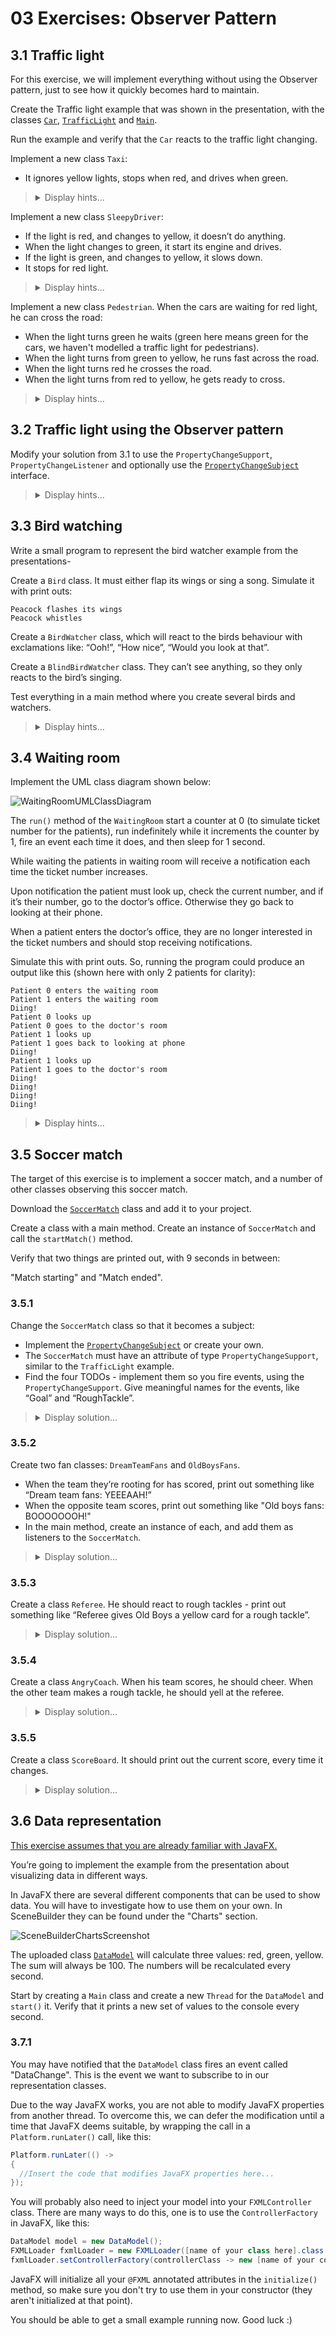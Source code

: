 # 03 Exercises: Observer Pattern

## 3.1 Traffic light

For this exercise, we will implement everything without using the Observer pattern, just to see how it quickly becomes hard to maintain.

Create the Traffic light example that was shown in the presentation, with the classes [`Car`](https://github.com/MichaelViuff/SDJ2/blob/main/03%20Observer%20Pattern/Examples/Car.java), [`TrafficLight`](https://github.com/MichaelViuff/SDJ2/blob/main/03%20Observer%20Pattern/Examples/TrafficLight.java) and [`Main`](https://github.com/MichaelViuff/SDJ2/blob/main/03%20Observer%20Pattern/Examples/Main.java). 

Run the example and verify that the `Car` reacts to the traffic light changing.

Implement a new class `Taxi`: 
 - It ignores yellow lights, stops when red, and drives when green.

<blockquote>
<details>
<summary>Display hints...</summary>
<p>
  You can duplicate most of the code from the <code>Car</code> class. You will need to make changes in the <code>setLight()</code> method, so that the <code>Taxi</code> acts like instructed. You will also need to make a few changes in the <code>TrafficLight</code> and <code>Main</code> class.
</p>
<details>
<summary>Display solution...</summary>

```java
public class Taxi
{
    private String previousLight;
    private int id;

    public Taxi(int id)
    {
        this.id = id;
    }

    public void setLight(String currentLight)
    {
        if("GREEN".equals(currentLight))
        {
            System.out.println("Taxi " + id + " drives");
        }
        else if("YELLOW".equals(currentLight))
        {
            if("RED".equals(previousLight))
            {
                System.out.println("Taxi " + id + " turns engine on");
            }
            else
            {
                System.out.println("Taxi " + id + " drives");
            }
        }
        else if("RED".equals(currentLight))
        {
            System.out.println("Taxi " + id + " stops");
        }
        previousLight = currentLight;
    }
}
```
</details>
</details>
</blockquote>

Implement a new class `SleepyDriver`: 
 - If the light is red, and changes to yellow, it doesn’t do anything.
 - When the light changes to green, it start its engine and drives.
 - If the light is green, and changes to yellow, it slows down.
 - It stops for red light.

<blockquote>
<details>
<summary>Display hints...</summary>
<p>
  Just like with the previous class, you can reuse everything from <code>Car</code> and modify the behaviour as necessary. You will also need to make a few changes in the <code>TrafficLight</code> and <code>Main</code> class.
</p>
<details>
<summary>Display solution...</summary>

```java
public class SleepyDriver
{
    private String previousLight;
    private int id;

    public SleepyDriver(int id)
    {
        this.id = id;
    }

    public void setLight(String currentLight)
    {
        if("GREEN".equals(currentLight))
        {
            System.out.println("SleepyDriver " + id + " turns engine on");
            System.out.println("SleepyDriver " + id + " drives");
        }
        else if("YELLOW".equals(currentLight))
        {
            if("RED".equals(previousLight))
            {
                //Do nothing
            }
            else
            {
                System.out.println("SleepyDriver " + id + " slows down");
            }
        }
        else if("RED".equals(currentLight))
        {
            System.out.println("SleepyDriver " + id + " stops");
        }
        previousLight = currentLight;
    }
}
```
</details>
</details>
</blockquote>

Implement a new class `Pedestrian`. When the cars are waiting for red light, he can cross the road:
 - When the light turns green he waits (green here means green for the cars, we haven't modelled a traffic light for pedestrians).
 - When the light turns from green to yellow, he runs fast across the road.
 - When the light turns red he crosses the road.
 - When the light turns from red to yellow, he gets ready to cross.

<blockquote>
<details>
<summary>Display hints...</summary>
<p>
  Once again, reuse everything from <code>Car</code> and make necessary changes. Your <code>TrafficLight</code> and <code>Main</code> classes will have been updated quite a lot by now, so their implementation is also shown in the solution below.
</p>
<details>
<summary>Display solution...</summary>

```java
public class Pedestrian
{
    private int id;
    private String previousLight;

    public Pedestrian(int id)
    {
        this.id = id;
    }

    public void setLight(String currentLight)
    {
        if("GREEN".equals(currentLight))
        {
            System.out.println("Pedestrian " + id + " waits");
        }
        else if("YELLOW".equals(currentLight))
        {
            if("RED".equals(previousLight))
            {
                System.out.println("Pedestrian " + id + " gets ready to cross the road");
            }
            else
            {
                System.out.println("Pedestrian " + id + " walks fast accross the road");
            }
        }
        else if("RED".equals(currentLight))
        {
            System.out.println("Pedestrian " + id + " walks accross the road");
        }
        previousLight = currentLight;
    }
}

import java.util.ArrayList;
import java.util.List;

public class TrafficLight
{
    List<Car> cars;
    List<Taxi> taxis;
    List<SleepyDriver> sleepyDrivers;
    List<Pedestrian> pedestrians;

    private String[] lights = {"GREEN", "YELLOW", "RED", "YELLOW"};
    private int count = 2;
    private String currentLight;

    public TrafficLight()
    {
        currentLight = lights[2];
        cars = new ArrayList<>();
        taxis = new ArrayList<>();
        sleepyDrivers = new ArrayList<>();
        pedestrians = new ArrayList<>();
    }

    public void addCar(Car car)
    {
        cars.add(car);
        car.setLight(currentLight);
    }

    public void addTaxi(Taxi taxi)
    {
        taxis.add(taxi);
        taxi.setLight(currentLight);
    }

    public void addSleepyDriver(SleepyDriver sleepyDriver)
    {
        sleepyDrivers.add(sleepyDriver);
        sleepyDriver.setLight(currentLight);
    }

    public void addPedestrian(Pedestrian pedestrian)
    {
        pedestrians.add(pedestrian);
        pedestrian.setLight(currentLight);
    }

    public void start() throws InterruptedException
    {
        while(true)
        {
            Thread.sleep(2000);
            count = (count + 1) % 4;
            currentLight = lights[count];
            System.out.println("\nLight is " + currentLight);
            lightChanged();
        }
    }

    private void lightChanged()
    {
        for (Car car : cars)
        {
            car.setLight(currentLight);
        }
        for (Taxi taxi : taxis)
        {
            taxi.setLight(currentLight);
        }
        for (SleepyDriver sleepyDriver : sleepyDrivers)
        {
            sleepyDriver.setLight(currentLight);
        }
        for (Pedestrian pedestrian : pedestrians)
        {
            pedestrian.setLight(currentLight);
        }
    }
}

public class Main
{
    public static void main(String[] args)
    {
        TrafficLight trafficLight = new TrafficLight();
        Car car1 = new Car(1);
        Taxi taxi1 = new Taxi(1);
        SleepyDriver sleepyDriver1 = new SleepyDriver(1);
        Pedestrian pedestrian1 = new Pedestrian(1);

        trafficLight.addCar(car1);
        trafficLight.addTaxi(taxi1);
        trafficLight.addSleepyDriver(sleepyDriver1);
        trafficLight.addPedestrian(pedestrian1);

        try
        {
            trafficLight.start();
        }
        catch (InterruptedException e)
        {
            e.printStackTrace();
        }
    }
}
```
</details>
</details>
</blockquote>

## 3.2 Traffic light using the Observer pattern

Modify your solution from 3.1 to use the `PropertyChangeSupport`, `PropertyChangeListener` and optionally use the [`PropertyChangeSubject`](https://github.com/MichaelViuff/SDJ2/blob/main/03%20Observer%20Pattern/Examples/PropertyChangeSubject.java) interface.

<blockquote>
<details>
<summary>Display hints...</summary>
<p>
  Start by reworking the <code>TrafficLight</code> class. Turn it into a subject using the Observer pattern. Listeners should attach themselves as <code>PropertyChangeListener</code>, and be stored in a <code>PropertyChangeSupport</code>. To do so, combine and modify the <code>add()</code> methods. It should also notify all listeners whenever the light changes, in the <code>lightChanged()</code> method, calling <code>firePropertyChange()</code> on the <code>PropertyChangeSupport</code>. 
</p>

 <p>
  Everyone looking at the light should be turned into listeners using the Observer pattern. To get notifications about light changes, they need to attach themselves to the subject, the <code>TrafficLight</code> class. The method to attach takes a <code>PropertyChangeListener</code> as argument, so they need to implement that interface. That interface has a single method <code>propertyChange(PropertyChangeEvent evt)</code> which they need to implement. Have that method call the <code>setLight()</code> method with the value received.
</p>

<details>
<summary>Display solution...</summary>

```java
import java.beans.PropertyChangeListener;
import java.beans.PropertyChangeSupport;

public class TrafficLight
{
    private PropertyChangeSupport support;
    private String[] lights = {"GREEN", "YELLOW", "RED", "YELLOW"};
    private int count = 2;
    private String currentLight;

    public TrafficLight()
    {
        currentLight = lights[2];
        support = new PropertyChangeSupport(this);
    }

    public void start() throws InterruptedException
    {
        while(true)
        {
            Thread.sleep(2000);
            count = (count + 1) % 4;
            currentLight = lights[count];
            System.out.println("\nLight is " + currentLight);
            lightChanged();
        }
    }

    public void addPropertyChangeListener(PropertyChangeListener listener)
    {
        support.addPropertyChangeListener(listener);
    }

    private void lightChanged()
    {
        support.firePropertyChange("LightChanged", null, currentLight);
    }
}

import java.beans.PropertyChangeEvent;
import java.beans.PropertyChangeListener;

public class Car implements PropertyChangeListener
{
    private String previousLight;
    private int id;

    public Car(int id)
    {
        this.id = id;
    }

    public void setLight(String currentLight)
    {
        if("GREEN".equals(currentLight))
        {
            System.out.println("Car " + id + " drives");
        }
        else if("YELLOW".equals(currentLight))
        {
            if("RED".equals(previousLight))
            {
                System.out.println("Car " + id + " turns engine on");
            }
            else
            {
                System.out.println("Car " + id + " slows down");
            }
        }
        else if("RED".equals(currentLight))
        {
            System.out.println("Car " + id + " stops");
        }
        previousLight = currentLight;
    }

    @Override
    public void propertyChange(PropertyChangeEvent evt)
    {
        setLight((String) evt.getNewValue());
    }
}

import java.beans.PropertyChangeEvent;
import java.beans.PropertyChangeListener;

public class Taxi implements PropertyChangeListener
{
    private String previousLight;
    private int id;

    public Taxi(int id)
    {
        this.id = id;
    }

    public void setLight(String currentLight)
    {
        if("GREEN".equals(currentLight))
        {
            System.out.println("Taxi " + id + " drives");
        }
        else if("YELLOW".equals(currentLight))
        {
            if("RED".equals(previousLight))
            {
                System.out.println("Taxi " + id + " turns engine on");
            }
            else
            {
                System.out.println("Taxi " + id + " drives");
            }
        }
        else if("RED".equals(currentLight))
        {
            System.out.println("Taxi " + id + " stops");
        }
        previousLight = currentLight;
    }

    @Override
    public void propertyChange(PropertyChangeEvent evt)
    {
        setLight((String) evt.getNewValue());
    }
}

import java.beans.PropertyChangeEvent;
import java.beans.PropertyChangeListener;

public class SleepyDriver implements PropertyChangeListener
{
    private String previousLight;
    private int id;

    public SleepyDriver(int id)
    {
        this.id = id;
    }

    public void setLight(String currentLight)
    {
        if("GREEN".equals(currentLight))
        {
            System.out.println("SleepyDriver " + id + " turns engine on");
            System.out.println("SleepyDriver " + id + " drives");
        }
        else if("YELLOW".equals(currentLight))
        {
            if("RED".equals(previousLight))
            {
                //Do nothing
            }
            else
            {
                System.out.println("SleepyDriver " + id + " slows down");
            }
        }
        else if("RED".equals(currentLight))
        {
            System.out.println("SleepyDriver " + id + " stops");
        }
        previousLight = currentLight;
    }

    @Override
    public void propertyChange(PropertyChangeEvent evt)
    {
        setLight((String) evt.getNewValue());
    }
}

import java.beans.PropertyChangeEvent;
import java.beans.PropertyChangeListener;

public class Pedestrian implements PropertyChangeListener
{
    private int id;
    private String previousLight;

    public Pedestrian(int id)
    {
        this.id = id;
    }

    public void setLight(String currentLight)
    {
        if("GREEN".equals(currentLight))
        {
            System.out.println("Pedestrian " + id + " waits");
        }
        else if("YELLOW".equals(currentLight))
        {
            if("RED".equals(previousLight))
            {
                System.out.println("Pedestrian " + id + " gets ready to cross the road");
            }
            else
            {
                System.out.println("Pedestrian " + id + " walks fast accross the road");
            }
        }
        else if("RED".equals(currentLight))
        {
            System.out.println("Pedestrian " + id + " walks accross the road");
        }
        previousLight = currentLight;
    }

    @Override
    public void propertyChange(PropertyChangeEvent evt)
    {
        setLight((String) evt.getNewValue());
    }
}

public class Main
{
    public static void main(String[] args)
    {
        TrafficLight trafficLight = new TrafficLight();
        Car car1 = new Car(1);
        Taxi taxi1 = new Taxi(1);
        SleepyDriver sleepyDriver1 = new SleepyDriver(1);
        Pedestrian pedestrian1 = new Pedestrian(1);

        trafficLight.addPropertyChangeListener(car1);
        trafficLight.addPropertyChangeListener(taxi1);
        trafficLight.addPropertyChangeListener(sleepyDriver1);
        trafficLight.addPropertyChangeListener(pedestrian1);

        try
        {
            trafficLight.start();
        }
        catch (InterruptedException e)
        {
            e.printStackTrace();
        }
    }
}
```
</details>
</details>
</blockquote>

## 3.3 Bird watching

Write a small program to represent the bird watcher example from the presentations-

Create a `Bird` class. It must either flap its wings or sing a song. Simulate it with print outs:

```
Peacock flashes its wings
Peacock whistles
```

Create a `BirdWatcher` class, which will react to the birds behaviour with exclamations like: “Ooh!”, “How nice”, “Would you look at that”.

Create a `BlindBirdWatcher` class. They can’t see anything, so they only reacts to the bird’s singing.

Test everything in a main method where you create several birds and watchers.

<blockquote>
<details>
<summary>Display hints...</summary>
<p>
  Start by creating the <code>Bird</code> class as a subject.
</p>
<p>
  The <code>BirdWatcher</code> and <code>BlindBirdWatcher</code> classes are listeners, and should react to the events fired by the <code>Bird</code> class. When attaching them as listeners, do it with lambda expressions instead of implementing the <code>PropertyChangeListener</code> interface.
</p>
 
<details>
<summary>Display solution...</summary>

```java
import java.beans.PropertyChangeListener;
import java.beans.PropertyChangeSupport;
import java.util.Random;

public class Bird implements PropertyChangeSubject
{
    private PropertyChangeSupport support;

    public Bird()
    {
        support = new PropertyChangeSupport(this);
    }

    public void start()
    {
        Random random = new Random();
        while(true)
        {
            random.nextInt(100);
            if(random.nextInt(100) < 50)
            {
                System.out.println("Bird is flapping wings");
                support.firePropertyChange("Flapping", null, null);
            }
            else
            {
                System.out.println("Bird is singing a song");
                support.firePropertyChange("Singing", null, null);
            }
            try
            {
                Thread.sleep(1000);
            }
            catch (InterruptedException e)
            {
                e.printStackTrace();
            }
        }
    }

    @Override
    public void addPropertyChangeListener(PropertyChangeListener listener)
    {
        support.addPropertyChangeListener(listener);
    }

    @Override
    public void addPropertyChangeListener(String name, PropertyChangeListener listener)
    {
        support.addPropertyChangeListener(name, listener);
    }

    @Override
    public void removePropertyChangeListener(PropertyChangeListener listener)
    {
        support.removePropertyChangeListener(listener);
    }

    @Override
    public void removePropertyChangeListener(String name, PropertyChangeListener listener)
    {
        support.removePropertyChangeListener(name, listener);
    }
}

import java.util.Random;

public class BirdWatcher
{
    public BirdWatcher(Bird birdToWatch)
    {
        birdToWatch.addPropertyChangeListener("Flapping", evt -> reactToFlapping());
        birdToWatch.addPropertyChangeListener("Singing", evt -> reactToSinging());
    }

    private void reactToFlapping()
    {
        Random random = new Random();
        int reaction = random.nextInt(3);
        if(reaction == 0)
        {
            System.out.println("Bird Watcher: Ooh!");
        }
        else if(reaction == 1)
        {
            System.out.println("Bird Watcher: So beautiful!");
        }
        else
        {
            System.out.println("Bird Watcher: Would you look at that");
        }
    }

    private void reactToSinging()
    {
        Random random = new Random();
        int reaction = random.nextInt(3);
        if(reaction == 0)
        {
            System.out.println("Bird Watcher: Wow!");
        }
        else if(reaction == 1)
        {
            System.out.println("Bird Watcher: How nice");
        }
        else
        {
            System.out.println("Bird Watcher: What a lovely voice!");
        }
    }
}

import java.util.Random;

public class BlindBirdWatcher
{
    public BlindBirdWatcher(Bird birdToWatch)
    {
        birdToWatch.addPropertyChangeListener("Singing", evt -> reactToSinging());
    }

    private void reactToSinging()
    {
        Random random = new Random();
        int reaction = random.nextInt(3);
        if(reaction == 0)
        {
            System.out.println("Blind Bird Watcher: Wow!");
        }
        else if(reaction == 1)
        {
            System.out.println("Blind Bird Watcher: How nice");
        }
        else
        {
            System.out.println("Blind Bird Watcher: What a lovely voice!");
        }
    }
}

public class Main
{
    public static void main(String[] args)
    {
        Bird bird = new Bird();
        new BirdWatcher(bird);
        new BlindBirdWatcher(bird);

        bird.start();
    }
}
```
</details>
</details>
</blockquote>

## 3.4 Waiting room

Implement the UML class diagram shown below:

![WaitingRoomUMLClassDiagram](https://github.com/MichaelViuff/SDJ2/blob/main/03%20Observer%20Pattern/Images/WaitingRoomUML.png)

The `run()` method of the `WaitingRoom` start a counter at 0 (to simulate ticket number for the patients), run indefinitely while it increments the counter by 1, fire an event each time it does, and then sleep for 1 second. 

While waiting the patients in waiting room will receive a notification each time the ticket number increases.

Upon notification the patient must look up, check the current number, and if it’s their number, go to the doctor’s office. Otherwise they go back to looking at their phone.

When a patient enters the doctor’s office, they are no longer interested in the ticket numbers and should stop receiving notifications.

Simulate this with print outs. So, running the program could produce an output like this (shown here with only 2 patients for clarity):

```
Patient 0 enters the waiting room
Patient 1 enters the waiting room
Diing!
Patient 0 looks up
Patient 0 goes to the doctor's room
Patient 1 looks up
Patient 1 goes back to looking at phone
Diing!
Patient 1 looks up
Patient 1 goes to the doctor's room
Diing!
Diing!
Diing!
Diing!
```


<blockquote>
<details>
<summary>Display hints...</summary>
<p>
  Start with the <code>WaitingRoom</code> since it will act as the subject. The <code>run()</code> method can be implemented with a <code>while(true)</code> loop where you increment the ticket number and sleep for 1 second with <code>Thread.sleep(1000)</code>
</p>
<p>
  The <code>Patient</code> class can either be implemented as a <code>PropertyChangeListener</code> or it could use anonymous classes (using lambda expressions or other syntactic sugary goodness if desired). If you use lambda expressions you might find it difficult to detach the listener again. This can be fixed by storing your <code>PropertyChangeListener</code> reference.
</p>
 <p>
  In the UML class diagram, the listener, <code>Patient</code>, has an association to the subject, <code>WaitingRoom</code>. Feel free to set this attribute in the constructor, or create a setter in <code>Patient</code>. Alternatively, ignore the association and link the listener and subject manually in the main method.
</p>
<details>
<summary>Display solution...</summary>

```java
import java.beans.PropertyChangeListener;
import java.beans.PropertyChangeSupport;

public class WaitingRoom implements PropertyChangeSubject, Runnable
{
    private PropertyChangeSupport support;

    public WaitingRoom()
    {
        support = new PropertyChangeSupport(this);
    }

    @Override
    public void addPropertyChangeListener(PropertyChangeListener listener)
    {
        support.addPropertyChangeListener(listener);
    }

    @Override
    public void addPropertyChangeListener(String name, PropertyChangeListener listener)
    {
        support.addPropertyChangeListener(name, listener);
    }

    @Override
    public void removePropertyChangeListener(PropertyChangeListener listener)
    {
        support.removePropertyChangeListener(listener);
    }

    @Override
    public void removePropertyChangeListener(String name, PropertyChangeListener listener)
    {
        support.removePropertyChangeListener(name, listener);
    }

    @Override
    public void run()
    {
        int i = 0;
        while(true)
        {
            try
            {
                Thread.sleep(1000);
            }
            catch (InterruptedException e)
            {
                e.printStackTrace();
            }System.out.println("Diing!");
            support.firePropertyChange("NextPatient", null, i);
            i++;

        }
    }
}

import java.beans.PropertyChangeEvent;
import java.beans.PropertyChangeListener;

public class Patient
{
    private int ticketNumber;
    private WaitingRoom waitingRoom;
    private PropertyChangeListener listenForNextPatient;

    public Patient(int ticketNumber, WaitingRoom waitingRoom)
    {
        this.ticketNumber = ticketNumber;
        this.waitingRoom = waitingRoom;
        listenForNextPatient = this::reactToDing; // This could also be written as 'evt -> reactToNextPatient(evt)'
        waitingRoom.addPropertyChangeListener(listenForNextPatient);
        System.out.println("Patient " + ticketNumber + " enters the waiting room");
    }

    private void reactToDing(PropertyChangeEvent evt)
    {
        System.out.println("Patient " + ticketNumber + " looks up");
        if(ticketNumber == (int) evt.getNewValue())
        {
            System.out.println("Patient " + ticketNumber + " goes to the doctor's room");
            waitingRoom.removePropertyChangeListener(listenForNextPatient); // This is a method reference
        }
        else
        {
            System.out.println("Patient " + ticketNumber + " goes back to looking at phone");
        }
    }
}

public class Main
{
    public static void main(String[] args) throws InterruptedException
    {
        WaitingRoom waitingRoom = new WaitingRoom();
        Thread waitingRoomThread = new Thread(waitingRoom);
        waitingRoomThread.start();

        Patient patient0 = new Patient(0, waitingRoom);
        Patient patient1 = new Patient(1, waitingRoom);
        Patient patient2 = new Patient(2, waitingRoom);
        Patient patient3 = new Patient(3, waitingRoom);
        Patient patient4 = new Patient(4, waitingRoom);
    }
}
```
</details>
</details>
</blockquote>

## 3.5 Soccer match

The target of this exercise is to implement a soccer match, and a number of other classes observing this soccer match.

Download the [`SoccerMatch`](https://github.com/MichaelViuff/SDJ2/blob/main/03%20Observer%20Pattern/Examples/SoccerMatch.java) class and add it to your project.

Create a class with a main method. Create an instance of `SoccerMatch` and call the `startMatch()` method.

Verify that two things are printed out, with 9 seconds in between: 

"Match starting" and "Match ended".

### 3.5.1

Change the `SoccerMatch` class so that it becomes a subject:

 - Implement the [`PropertyChangeSubject`](https://github.com/MichaelViuff/SDJ2/blob/main/03%20Observer%20Pattern/Examples/PropertyChangeSubject.java) or create your own.
 -	The `SoccerMatch` must have an attribute of type `PropertyChangeSupport`, similar to the `TrafficLight` example.
 -	Find the four TODOs - implement them so you fire events, using the `PropertyChangeSupport`. Give meaningful names for the events, like “Goal” and “RoughTackle”.

<blockquote>
<details>
<summary>Display solution...</summary>

```java
import java.beans.PropertyChangeListener;
import java.beans.PropertyChangeSupport;
import java.util.Random;

public class SoccerMatch implements PropertyChangeSubject
{

    private String team0 = "Dream Team";
    private String team1 = "Old Boys";

    private PropertyChangeSupport support;

    public SoccerMatch()
    {
        support = new PropertyChangeSupport(this);
    }

    public void startMatch()
    {
        System.out.println("Match starting \n\n");
        Random random = new Random();
        for (int i = 0; i < 90; i++)
        {

            int rand = random.nextInt(100);
            int whichTeam = random.nextInt(2);

            if (rand < 8)
            {
                // score goal
                scoreGoal(whichTeam);
            }
            else if (rand < 12)
            {
                // penalty
                roughTackle(whichTeam);
            }

            try
            {
                Thread.sleep(100);
            }
            catch (InterruptedException e)
            {
                break;
            }
        }

        System.out.println("\n\nMatch ended");
    }

    private void roughTackle(int whichTeam)
    {
        if (whichTeam == 0)
        {
            support.firePropertyChange("RoughTackle", null, team0);
        }
        else
        {
            support.firePropertyChange("RoughTackle", null, team1);
        }
    }

    private void scoreGoal(int whichTeam)
    {
        if (whichTeam == 0)
        {
            support.firePropertyChange("Goal", null, team0);
        }
        else
        {
            support.firePropertyChange("Goal", null, team1);
        }
    }

    @Override
    public void addPropertyChangeListener(PropertyChangeListener listener)
    {
        support.addPropertyChangeListener(listener);
    }

    @Override
    public void addPropertyChangeListener(String name, PropertyChangeListener listener)
    {
        support.addPropertyChangeListener(name, listener);
    }

    @Override
    public void removePropertyChangeListener(PropertyChangeListener listener)
    {
        support.removePropertyChangeListener(listener);
    }

    @Override
    public void removePropertyChangeListener(String name, PropertyChangeListener listener)
    {
        support.removePropertyChangeListener(name, listener);
    }
}

```
</details>
</blockquote>

### 3.5.2

Create two fan classes: `DreamTeamFans` and `OldBoysFans`. 

 - When the team they’re rooting for has scored, print out something like “Dream team fans: YEEEAAH!”
 - When the opposite team scores, print out something like "Old boys fans: BOOOOOOOH!"
 - In the main method, create an instance of each, and add them as listeners to the `SoccerMatch`.
 
<blockquote>
<details>
<summary>Display solution...</summary>

```java
import java.beans.PropertyChangeEvent;

public class DreamTeamFans
{
    public DreamTeamFans(SoccerMatch soccerMatch)
    {
        soccerMatch.addPropertyChangeListener("Goal", this::teamScored);
    }

    private void teamScored(PropertyChangeEvent evt)
    {
        if(("Dream Team").equals(evt.getNewValue()))
        {
            System.out.println("Dream team fans: YEEEAAH!");
        }
        else
        {
            System.out.println("Dream team fans: BOOOOOOOH!");
        }
    }
}

import java.beans.PropertyChangeEvent;

public class OldBoysFans
{
    public OldBoysFans(SoccerMatch soccerMatch)
    {
        soccerMatch.addPropertyChangeListener("Goal", this::teamScored);
    }

    private void teamScored(PropertyChangeEvent evt)
    {
        if("Old Boys".equals(evt.getNewValue()))
        {
            System.out.println("Old Boys fans: YEEEAAH!");
        }
        else
        {
            System.out.println("Old Boys fans: BOOOOOOOH!");
        }
    }
}
```
</details>
</blockquote>

### 3.5.3

Create a class `Referee`. He should react to rough tackles - print out something like “Referee gives Old Boys a yellow card for a rough tackle”. 

<blockquote>
<details>
<summary>Display solution...</summary>

```java
import java.beans.PropertyChangeEvent;

public class Referee
{
    public Referee(SoccerMatch soccerMatch)
    {
        soccerMatch.addPropertyChangeListener("RoughTackle", this::roughTackle);
    }

    private void roughTackle(PropertyChangeEvent evt)
    {
        String team = (String) evt.getNewValue();
        System.out.println("Referee gives " + team + " a yellow card for a rough tackle");
    }
}
```
</details>
</blockquote>

### 3.5.4

Create a class `AngryCoach`. When his team scores, he should cheer. When the other team makes a rough tackle, he should yell at the referee.

<blockquote>
<details>
<summary>Display solution...</summary>

```java
import java.beans.PropertyChangeEvent;

public class AngryCoach
{
    private String team;

    public AngryCoach(String team, SoccerMatch soccerMatch)
    {
        this.team = team;
        soccerMatch.addPropertyChangeListener("RoughTackle", this::roughTackle);
        soccerMatch.addPropertyChangeListener("Goal", this::teamScored);
    }

    private void roughTackle(PropertyChangeEvent evt)
    {
        String teamThatRoughTackled = (String) evt.getNewValue();
        if(!team.equals(teamThatRoughTackled))
        {
            System.out.println("Angry "+team+" coach: " + teamThatRoughTackled + " player, you are out of the game! Referee, send him off!");
        }
    }

    private void teamScored(PropertyChangeEvent evt)
    {
        if (team.equals(evt.getNewValue()))
        {
            System.out.println("Angry "+team+" coach: " + this.team + " scored! Good job guys!");
        }
    }
}
```
</details>
</blockquote>

### 3.5.5

Create a class `ScoreBoard`. It should print out the current score, every time it changes.

<blockquote>
<details>
<summary>Display solution...</summary>

```java
import java.beans.PropertyChangeEvent;

public class ScoreBoard
{

    private int teamDreamTeamScore = 0;
    private int teamOldBoysScore = 0;

    public ScoreBoard(SoccerMatch soccerMatch)
    {
        soccerMatch.addPropertyChangeListener("Goal", this::teamScored);
    }

    private void teamScored(PropertyChangeEvent evt)
    {
        String teamThatScored = (String) evt.getNewValue();
        if("Dream Team".equals(teamThatScored))
        {
            teamDreamTeamScore++;
        }
        else
        {
            teamOldBoysScore++;
        }
        System.out.println("Score: Dream Team: " + teamDreamTeamScore + " - Old Boys: " + teamOldBoysScore);
    }
}
```
</details>
</blockquote>

## 3.6 Data representation

<u>This exercise assumes that you are already familiar with JavaFX.</u>

You’re going to implement the example from the presentation about visualizing data in different ways.

In JavaFX there are several different components that can be used to show data. You will have to investigate how to use them on your own. In SceneBuilder they can be found under the "Charts" section.

![SceneBuilderChartsScreenshot](https://github.com/MichaelViuff/SDJ2/blob/main/03%20Observer%20Pattern/Images/SceneBuilderChartsScreenshot.png)
 
The uploaded class [`DataModel`](https://github.com/MichaelViuff/SDJ2/blob/main/03%20Observer%20Pattern/Examples/DataModel.java) will calculate three values: red, green, yellow. The sum will always be 100. The numbers will be recalculated every second.

Start by creating a `Main` class and create a new `Thread` for the `DataModel` and `start()` it. Verify that it prints a new set of values to the console every second.

### 3.7.1	

You may have notified that the `DataModel` class fires an event called "DataChange". This is the event we want to subscribe to in our representation classes.

Due to the way JavaFX works, you are not able to modify JavaFX properties from another thread. To overcome this, we can defer the modification until a time that JavaFX deems suitable, by wrapping the call in a `Platform.runLater()` call, like this:

```java
Platform.runLater(() ->
{
  //Insert the code that modifies JavaFX properties here...
});
```

You will probably also need to inject your model into your `FXMLController` class. There are many ways to do this, one is to use the `ControllerFactory` in JavaFX, like this:

```java
DataModel model = new DataModel();
FXMLLoader fxmlLoader = new FXMLLoader([name of your class here].class.getResource("[name of your FXML file here].fxml"));
fxmlLoader.setControllerFactory(controllerClass -> new [name of your controller class here](model));
```

JavaFX will initialize all your `@FXML` annotated attributes in the `initialize()` method, so make sure you don't try to use them in your constructor (they aren't initialized at that point).

You should be able to get a small example running now. Good luck :)
